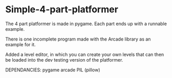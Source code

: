 # Simple-4-part-platformer

The 4 part platformer is made in pygame. Each part ends up with a runnable example.

There is one incomplete program made with the Arcade library as an example for it.

Added a level editor, in which you can create your own levels that can then be loaded into the dev testing version of
the platformer.

DEPENDANCIES:
pygame
arcade
PIL (pillow)
